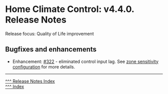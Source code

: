 Home Climate Control: v4.4.0. Release Notes
==

Release focus: Quality of Life improvement

## Bugfixes and enhancements
* Enhancement: [#322](https://github.com/home-climate-control/dz/issues/322) - eliminated control input lag. See [zone sensitivity configuration](../configuration/zones.md#sensitivity) for more details.

---
[^^^ Release Notes Index](../release-notes.md)  
[^^^ Index](../index.md)

